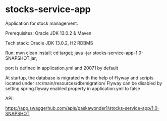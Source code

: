 # stocks-service-app

Application for stock management.

Prerequisites: Oracle JDK 13.0.2 & Maven

Tech stack: Oracle JDK 13.0.2, H2 RDBMS

Run: 
  mvn clean install;
  cd target;
  java -jar stocks-service-app-1.0-SNAPSHOT.jar;

port is defined in application.yml and 20071 by default

At startup, the database is migrated with the help of Flyway and scripts located under src/main/resources/db/migration/ 
Flyway can be disabled by setting spring.flyway.enabled property in application.yml to false

API:

https://app.swaggerhub.com/apis/paskawonder1/stocks-service-app/1.0-SNAPSHOT
